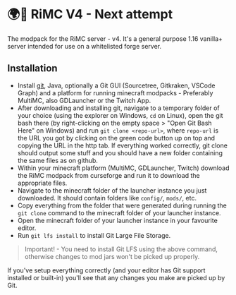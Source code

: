 # 🌍🌸 RiMC V4 - Next attempt

The modpack for the RiMC server - v4. It's a general purpose 1.16 vanilla+ server intended for use on a whitelisted forge server.

## Installation

- Install [git](https://git-scm.com/), Java, optionally a Git GUI (Sourcetree, Gitkraken, VSCode Graph) and a platform for running minecraft modpacks - Preferably MultiMC, also GDLauncher or the Twitch App.
- After downloading and installing git, navigate to a temporary folder of your choice (using the explorer on Windows, `cd` on Linux), open the git bash there (by right-clicking on the empty space > "Open Git Bash Here" on Windows) and run `git clone <repo-url>`, where `repo-url` is the URL you got by clicking on the green code button up on top and copying the URL in the http tab. If everything worked correctly, git clone should output some stuff and you should have a new folder containing the same files as on github.
- Within your minecraft platform (MultiMC, GDLauncher, Twitch) download the RiMC modpack from curseforge and run it to download the appropriate files.
- Navigate to the minecraft folder of the launcher instance you just downloaded. It should contain folders like `config/`, `mods/`, etc.
- Copy everything from the folder that were generated during running the `git clone` command to the minecraft folder of your launcher instance.
- Open the minecraft folder of your launcher instance in your favourite editor.
- Run `git lfs install` to install Git Large File Storage.

> Important! - You need to install Git LFS using the above command, otherwise changes to mod jars won't be picked up properly.

If you've setup everything correctly (and your editor has Git support installed or built-in) you'll see that any changes you make are picked up by Git.